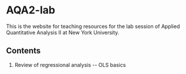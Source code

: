 # AQA2-lab
This is the website for teaching resources for the lab session of Applied Quantitative Analysis II at New York University.

## Contents
1. Review of regressional analysis -- OLS basics
